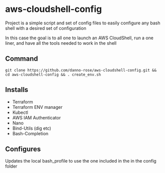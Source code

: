 # aws-cloudshell-config
Project is a simple script and set of config files to easily configure any bash shell with a desired set of configuration

In this case the goal is to all one to launch an AWS CloudShell, run a one liner, and have all the tools needed to work in the shell
## Command
```
git clone https://github.com/danno-rose/aws-cloudshell-config.git && cd aws-cloudshell-config && . create_env.sh
```

## Installs
- Terraform
- Terraform ENV manager
- Kubectl
- AWS IAM Authenticator
- Nano
- Bind-Utils (dig etc)
- Bash-Completion

## Configures
Updates the local bash_profile to use the one included in the in the config folder
